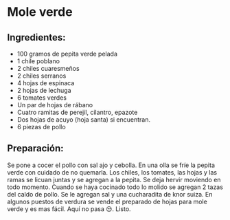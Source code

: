 # Mole verde

## Ingredientes:
- 100 gramos de pepita verde pelada
- 1 chile poblano
- 2 chiles cuaresmeños
- 2 chiles serranos
- 4 hojas de espinaca
- 2 hojas de lechuga 
- 6 tomates verdes
- Un par de hojas de rábano
- Cuatro ramitas de perejil, cilantro, epazote
- Dos hojas de acuyo (hoja santa) si encuentran. 
- 6 piezas de pollo

## Preparación:
Se pone a cocer el pollo con sal ajo y cebolla. 
En una olla se fríe la pepita verde con cuidado de no quemarla.  Los chiles, los tomates, las hojas y las ramas se licuan juntas y se agregan a la pepita. Se deja hervir moviendo en todo momento.  Cuando se haya cocinado todo lo molido se agregan 2 tazas del caldo de pollo. Se le agregan sal y una cucharadita de knor suiza. En algunos puestos de verdura se vende el preparado de hojas para mole verde y es mas fácil. Aquí no pasa 😒. Listo.